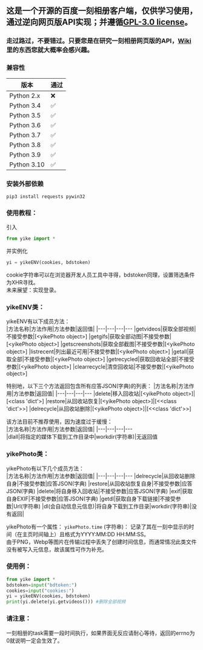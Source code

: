 ## 这是一个开源的百度一刻相册客户端，仅供学习使用，通过逆向网页版API实现；并遵循[GPL-3.0 license](https://github.com/hexin-lin-1024/yikeWebClientPython/blob/main/LICENSE)。  
  
### 走过路过，不要错过。只要您是在研究一刻相册网页版的API，[Wiki](https://github.com/hexin-lin-1024/yikeWebClientPython/wiki) 里的东西您就大概率会感兴趣。  
  
### 兼容性  
|版本|通过|
|---|---
|Python 2.x| :x: |
|Python 3.4| :white_check_mark: |
|Python 3.5| :white_check_mark: |
|Python 3.6| :white_check_mark: |
|Python 3.7| :white_check_mark: |
|Python 3.8| :white_check_mark: |
|Python 3.9| :white_check_mark: |
|Python 3.10| :white_check_mark: |
  
### 安装外部依赖  
`pip3 install requests pywin32`
  
### 使用教程：
引入
```Python
from yike import *
```  
并实例化 
```Python
yi = yikeENV(cookies, bdstoken)
```  

cookie字符串可以在浏览器开发人员工具中寻得，bdstoken同理，设置筛选条件为XHR寻找。  
未来展望：实现登录。  
  
### yikeENV类：  
yikeENV有以下成员方法：  
|方法名称|方法作用|方法参数|返回值|
|---|---|---|---
|getvideos|获取全部视频|不接受参数|\[\<yikePhoto object\>\]
|getgifs|获取全部动图|不接受参数|\[\<yikePhoto object\>\]
|getscreenshots|获取全部截图|不接受参数|\[\<yikePhoto object\>\]
|listrecent|列出最近可用|不接受参数|\[\<yikePhoto object\>\]
|getall|获取全部|不接受参数|\[\<yikePhoto object\>\]
|getrecycled|获取回收站全部|不接受参数|\[\<yikePhoto object\>\]
|clearrecycle|清空回收站|不接受参数|\[\<yikePhoto object\>\]

特别地，以下三个方法返回包含所有应答JSON(字典)的列表：
|方法名称|方法作用|方法参数|返回值|
|---|---|---|---
|delete|移入回收站|\[\<yikePhoto object\>\]|\[\<class 'dict'\>\]
|restore|从回收站恢复|\[\<yikePhoto object\>\]|[<<class 'dict'>>]
|delrecycle|从回收站删除|\[\<yikePhoto object\>\]|[<<class 'dict'>>]
  
该方法目前不推荐使用，因为速度过于缓慢：   
|方法名称|方法作用|方法参数|返回值|
|---|---|---|---  
|dlall|将指定的媒体下载到工作目录中|workdir(字符串)|无返回值
  
### yikePhoto类：  
yikePhoto有以下几个成员方法：   
|方法名称|方法作用|方法参数|返回值|
|---|---|---|---
|delrecycle|从回收站删除自身|不接受参数|应答JSON(字典)
|restore|从回收站恢复自身|不接受参数|应答JSON(字典)
|delete|将自身移入回收站|不接受参数|应答JSON(字典)
|exif|获取自身EXIF|不接受参数|应答JSON(字典)
|getdl|获取自身下载链接|不接受参数|Url(字符串)
|dl(会自动信息元信息)|将自身下载到工作目录|workdir(字符串)|没有返回|
  
yikePhoto有一个属性：  `yikePhoto.time` (字符串)：  记录了其在一刻中显示的时间（在主页时间轴上）且格式为YYYY:MM:DD HH:MM:SS。    
由于PNG，Webp等图片在传输过程中丢失了创建时间信息，而通常情况此类文件没有被写入元信息，故该属性可作为补充。  
  
### 使用例：
  
```Python
from yike import *  
bdstoken=input("bdtoken:")  
cookies=input("cookies:")  
yi = yikeENV(cookies, bdstoken)  
print(yi.delete(yi.getvideos())) #删除全部视频  
```
  
### 请注意：  
一刻相册的task需要一段时间执行，如果界面无反应请耐心等待，返回的errno为0就说明一定会生效了。
